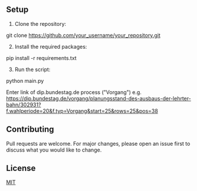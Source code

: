 ## Setup

1. Clone the repository:

git clone https://github.com/your_username/your_repository.git


2. Install the required packages:

pip install -r requirements.txt

3. Run the script:

python main.py

Enter link of dip.bundestag.de process ("Vorgang")
e.g. https://dip.bundestag.de/vorgang/planungsstand-des-ausbaus-der-lehrter-bahn/302931?f.wahlperiode=20&f.typ=Vorgang&start=25&rows=25&pos=38

## Contributing

Pull requests are welcome. For major changes, please open an issue first to discuss what you would like to change.

## License

[MIT](https://choosealicense.com/licenses/mit/)